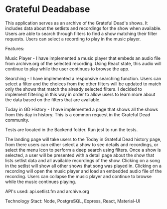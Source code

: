 # Grateful Deadabase

This application serves as an archive of the Grateful Dead's shows. It includes data about the setlists and recordings for the show when available.
Users are able to search through filters to find a show matching their filter requests. Users can select a recording to play in the music player.

Features:

Music Player - I have implemented a music player that embeds an audio file from archive.org of the selected recording. 
Using React state, this audio will continue to play while the user continues to browse the app.

Searching - I have implemented a responsive searching function. Users can select a filter and the choices from the other filters will be updated to match only the 
shows that match the already selected filters. I decided to implement filtering in this way in order to allow users to learn more about the data based on the 
filters that are available.

Today in GD History - I have implemented a page that shows all the shows from this day in history. This is a common request in the Grateful Dead community.

Tests are located in the Backend folder. Run jest to run the tests.

The landing page will take users to the Today in Grateful Dead history page, from there users can either select a show to see details and recordings, or select the 
menu icon to perform a deep search using filters. Once a show is selected, a user will be presented with a detail page about the show that lists setlist data and all
available recordings of the show. Clicking on a song in the setlist will show all other shows that song was played in. Clicking on a recording will open the music player
and load an embedded audio file of the recording. Users can collapse the music player and continue to browse while the music continues playing.

API's used: api.setlist.fm and archive.org

Technology Stact: Node, PostgreSQL, Express, React, Material-UI

